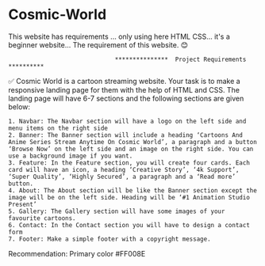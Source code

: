 # Cosmic-World

This website has requirements ... only using here HTML CSS... it's a beginner website... The requirement of this website. 😊


                                  ***************  Project Requirements **********


✅ Cosmic World is a cartoon streaming website. Your task is to make a responsive landing page for them with the help of HTML and CSS. The landing page will have 6-7 sections and the following sections are given below:

    1. Navbar: The Navbar section will have a logo on the left side and menu items on the right side
    2. Banner: The Banner section will include a heading ‘Cartoons And Anime Series Stream Anytime On Cosmic World’, a paragraph and a button ‘Browse Now’ on the left side and an image on the right side. You can use a background image if you want.
    3. Feature: In the Feature section, you will create four cards. Each card will have an icon, a heading ‘Creative Story’, ‘4k Support’, ‘Super Quality’, ‘Highly Secured’, a paragraph and a ‘Read more’ button.
    4. About: The About section will be like the Banner section except the image will be on the left side. Heading will be ‘#1 Animation Studio Present’
    5. Gallery: The Gallery section will have some images of your favourite cartoons.
    6. Contact: In the Contact section you will have to design a contact form
    7. Footer: Make a simple footer with a copyright message.


Recommendation:
Primary color #FF008E

